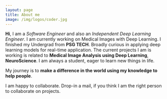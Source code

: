 ```yaml
---
layout: page
title: About me
image: /img/logos/coder.jpg
---
```

**Hi**, I am a *Software Engineer* and also an *Independent Deep Learning Engineer*. I am currently working on Medical Images with Deep Learning. I finished my Undergrad from  **PSG TECH**. Broadly curious in applying deep learning models for real-time application. The current projects I am is working is related to **Medical Image Analysis using Deep Learning**, **NeuroScience**. I am always a student, eager to learn new things in life.


My journey is to **make a difference in the world using my knowledge to help people**.

I am happy to collaborate. Drop-in a mail, if you think I am the right person to collaborate on projects.
